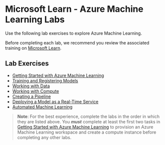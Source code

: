 # Microsoft Learn - Azure Machine Learning Labs

Use the following lab exercises to explore Azure Machine Learning.

Before completing each lab, we recommend you review the associated training on [Microsoft Learn](https://docs.microsoft.com/learn/paths/build-ai-solutions-with-azure-ml-service/).

## Lab Exercises

- [Getting Started with Azure Machine Learning](Lab01.md)
- [Training and Registering Models](Lab02.md)
- [Working with Data](Lab03.md)
- [Working with Compute](Lab04.md)
- [Creating a Pipeline](Lab05.md)
- [Deploying a Model as a Real-Time Service](Lab06.md)
- [Automated Machine Learning](Lab06.md)

> **Note**: For the best experience, complete the labs in the order in which they are listed above. You ***must*** complete at least the first two tasks in [Getting Started with Azure Machine Learning](Lab01.md) to provision an Azure Machine Learning workspace and create a compute instance before completing any other labs.
